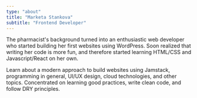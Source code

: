 ```yaml
---
type: "about"
title: "Marketa Stankova"
subtitle: "Frontend Developer"
---
```


The pharmacist's background turned into an enthusiastic web developer who started building her first websites using WordPress. Soon realized that writing her code is more fun, and therefore started learning HTML/CSS and Javascript/React on her own.

Learn about a modern approach to build websites using Jamstack, programming in general, UI/UX design, cloud technologies, and other topics. Concentrated on learning good practices, write clean code, and follow DRY principles.
